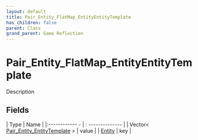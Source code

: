 ```yaml
---
layout: default
title: Pair_Entity_FlatMap_EntityEntityTemplate
has_children: false
parent: Class
grand_parent: Game Reflection
---
```

# Pair_Entity_FlatMap_EntityEntityTemplate
Description 

## Fields
| Type | Name |
|:------------ - | : -------------- |
| Vector< [Pair_Entity_EntityTemplate](game-reflection/classes/pair__entity__entity_template.md) > | value |
| [Entity](game-reflection/classes/entity.md) | key |
